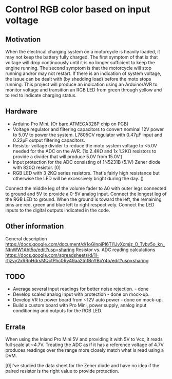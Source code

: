 # Control RGB color based on input voltage

## Motivation

When the electrical charging system on a motorcycle is heavily loaded, it may not keep the battery fully charged. The first symptom of that is that voltage will drop continuously until it is no longer sufficient to keep the engine running. The second symptom is that the motorcycle will stop running and/or may not restart. If there is an indication of system voltage, the issue can be dealt with (by shedding load) before the moto stops running. This project will produce an indication using an Arduino/AVR to monitor voltage and transition an RGB LED from green through yellow and to red to indicate charging status.


## Hardware

* Arduino Pro Mini. (Or bare ATMEGA328P chip on PCB)
* Voltage regulator and filtering capacitors to convert nominal 12V power to 5.0V to power the system. L7805CV regulator with 0.47µF input and 0.22µF output filtering capacitors.
* Resistor voltage divider to reduce the moto system voltage to <5.0V needed for the ADC on the AVR. (1x 2.4KΩ and 1x 1.2KΩ resistors to provide a divider that will produce 5.0V from 15.0V.)
* Input protection for the ADC consisting of 1N5231B (5.1V) Zener diode with 820Ω resistor. [0]
* RGB LED with 3 2KΩ series resistors. That's fairly high resistance but otherwise the LED will be excessively bright during the day. ()

Connect the middle leg of the volume fader to A0 with outer legs connected to ground and 5V to provide a 0-5V analog input.
Connect the longest leg of the RGB LED to ground. When the ground is toward the left, the remaining pins are red, green and blue left to right respectively. Connect the LED inputs to the digital outputs indicated in the code.


## Other information

General description https://docs.google.com/document/d/1oGInpiPI6TI1JvXcmjz_O_Tvbv5o_kn_NtnWW1Aht5o/edit?usp=sharing
Resistor vs. ADC reading calculations https://docs.google.com/spreadsheets/d/1I-rtjzvy2xRRpHdrsMQctPhc0Ry49aa2tnfBnYBoY4o/edit?usp=sharing

## TODO

* Average several input readings for better noise rejection. - done
* Develop scaled analog input with protection - done on mock-up.
* Develop VR to power board from ~12V auto power - done on mock-up.
* Build a custom board with Pro Mini, power supply, analog input conditioning and outputs for the RGB LED. 

## Errata

When using the Inland Pro Mini 5V and providing it with 5V to Vcc, it reads full scale at ~4.7V. Treating the ADC as if it has a reference voltage of 4.7V produces readings over the range more closely match what is read using a DVM.

[0]I've studied the data sheet for the Zener diode and have no idea if the paired resistor is the right value to provide protection.